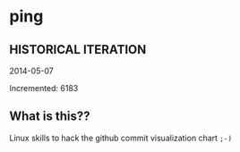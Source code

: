 # ping

## HISTORICAL ITERATION
2014-05-07

Incremented: 6183

## What is this?? 
Linux skills to hack the github commit visualization chart `;-)`
